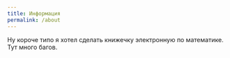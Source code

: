 ```yaml
---
title: Информация
permalink: /about
---
```


Ну короче типо я хотел сделать книжечку электронную по математике. Тут много багов.
